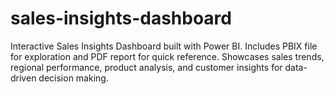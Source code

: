 # sales-insights-dashboard
Interactive Sales Insights Dashboard built with Power BI. Includes PBIX file for exploration and PDF report for quick reference. Showcases sales trends, regional performance, product analysis, and customer insights for data-driven decision making.
